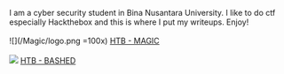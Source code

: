 I am a cyber security student in Bina Nusantara University. I like to do ctf especially Hackthebox and this is where I put my writeups. Enjoy!
<br><br>
![](/Magic/logo.png =100x)
[HTB - MAGIC](https://corporalcat.github.io/Writeups/Magic/)
<br><br>
![](/Bashed/image001.jpg=100x)
[HTB - BASHED](https://corporalcat.github.io/Writeups/Bashed/)


